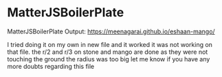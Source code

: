 # MatterJSBoilerPlate
MatterJSBoilerPlate
Output: https://meenagarai.github.io/eshaan-mango/

I tried doing it on my own in new file and it worked it was not working on that file. 
the r/2 and r/3 on stone and mango are done as they were not touching the ground the radius was too big
let me know if you have any more doubts regarding this file
